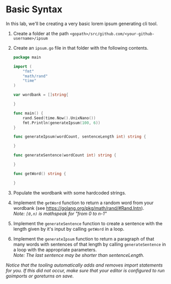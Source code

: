 # Basic Syntax

In this lab, we'll be creating a very basic lorem ipsum generating cli tool.

1. Create a folder at the path `<gopath>/src/github.com/<your-github-username>/ipsum`
1. Create an `ipsum.go` file in that folder with the following contents.

    ```go
    package main

    import (
        "fmt"
        "math/rand"
        "time"
    )

    var wordbank = []string{

    }

    func main() {
        rand.Seed(time.Now().UnixNano())
        fmt.Println(generateIpsum(100, 6))
    }

    func generateIpsum(wordCount, sentenceLength int) string {

    }

    func generateSentence(wordCount int) string {

    }

    func getWord() string {

    }
    ```
1. Populate the wordbank with some hardcoded strings.
1. Implement the `getWord` function to return a random word from your wordbank (see https://golang.org/pkg/math/rand/#Rand.Intn).  
*Note: `[0,n)` is mathspeak for "from 0 to n-1"*
1. Implement the `generateSentence` function to create a sentence with the length given by it's input by calling `getWord` in a loop.
1. Implement the `generateIpsum` function to return a paragraph of that many words with sentences of that length by calling `generateSentence` in a loop with the appropriate parameters.  
*Note: The last sentence may be shorter than sentenceLength.*

*Notice that the tooling automatically adds and removes import statements for you.  If this did not occur, make sure that your editor is configured to run goimports or goreturns on save.*
